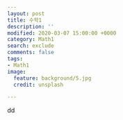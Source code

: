 ```yaml
---
layout: post
title: 수학1
description: ''
modified: 2020-03-07 15:00:00 +0000
category: Math1
search: exclude
comments: false
tags:
- Math1
image:
  feature: background/5.jpg
  credit: unsplash

---
```

dd